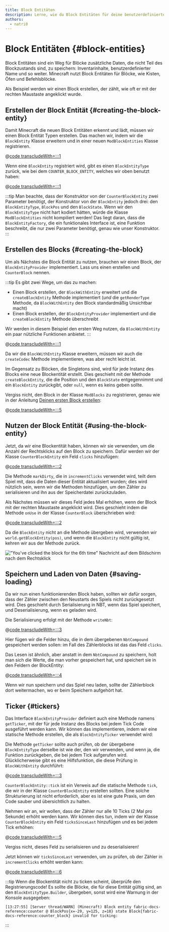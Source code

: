 ```yaml
---
title: Block Entitäten
description: Lerne, wie du Block Entitäten für deine benutzerdefinierten Blöcke erstellst.
authors:
  - natri0
---
```


# Block Entitäten {#block-entities}

Block Entitäten sind ein Weg für Blöcke zusätzliche Daten, die nicht Teil des Blockzustands sind, zu speichern: Inventarinhalte, benutzerdefinierter Name und so weiter.
Minecraft nutzt Block Entitäten für Blöcke, wie Kisten, Öfen und Befehlsblöcke.

Als Beispiel werden wir einen Block erstellen, der zählt, wie oft er mit der rechten Maustaste angeklickt wurde.

## Erstellen der Block Entität {#creating-the-block-entity}

Damit Minecraft die neuen Block Entitäten erkennt und lädt, müssen wir einen Block Entität Typen erstellen. Das machen wir, indem wir die `BlockEntity` Klasse erweitern und in einer neuen `ModBlockEntities` Klasse registrieren.

@[code transcludeWith=:::1](@/reference/1.21/src/main/java/com/example/docs/block/entity/custom/CounterBlockEntity.java)

Wenn eine `BlockEntity` registriert wird, gibt es einen `BlockEntityType` zurück, wie bei dem `COUNTER_BLOCK_ENTITY`, welches wir oben benutzt haben:

@[code transcludeWith=:::1](@/reference/1.21/src/main/java/com/example/docs/block/entity/ModBlockEntities.java)

:::tip
Man beachte, dass der Konstruktor von der `CounterBlockEntity` zwei Parameter benötigt, der Konstruktor von der `BlockEntity` jedoch drei: den `BlockEntityType`, `BlockPos` und den `BlockState`.
Wenn wir den `BlockEntityType` nicht hart kodiert hätten, würde die Klasse `ModBlockEntities` nicht kompiliert werden! Das liegt daran, dass die `BlockEntityFactory`, die ein funktionales Interface ist, eine Funktion beschreibt, die nur zwei Parameter benötigt, genau wie unser Konstruktor.
:::

## Erstellen des Blocks {#creating-the-block}

Um als Nächstes die Block Entität zu nutzen, brauchen wir einen Block, der `BlockEntityProvider` implementiert. Lass uns einen erstellen und `CounterBlock` nennen.

:::tip
Es gibt zwei Wege, um das zu machen:

- Einen Block erstellen, der `BlockWithEntity` erweitert und die `createBlockEntity` Methode implementiert (_und_ die `getRenderType` Methode, da `BlockWithEntity` den Block standardmäßig Unsichtbar macht)
- Einen Block erstellen, der `BlockEntityProvider` implementiert und die `createBlockEntity` Methode überschreibt

Wir werden in diesem Beispiel den ersten Weg nutzen, da `BlockWithEntity` ein paar nützliche Funktionen anbietet.
:::

@[code transcludeWith=:::1](@/reference/1.21/src/main/java/com/example/docs/block/custom/CounterBlock.java)

Da wir die `BlockWithEntity` Klasse erweitern, müssen wir auch die `createCodec` Methode implementieren, was aber recht leicht ist.

Im Gegensatz zu Blöcken, die Singletons sind, wird für jede Instanz des Blocks eine neue Blockentität erstellt. Dies geschieht mit der Methode `createBlockEntity`, die die Position und den `BlockState` entgegennimmt und ein `BlockEntity` zurückgibt, oder `null`, wenn es keins geben sollte.

Vergiss nicht, den Block in der Klasse `ModBlocks` zu registrieren, genau wie in der Anleitung [Deinen ersten Block erstellen](../blocks/first-block):

@[code transcludeWith=:::5](@/reference/1.21/src/main/java/com/example/docs/block/ModBlocks.java)

## Nutzen der Block Entität {#using-the-block-entity}

Jetzt, da wir eine Blockentität haben, können wir sie verwenden, um die Anzahl der Rechtsklicks auf den Block zu speichern. Dafür werden wir der Klasse `CounterBlockEntity` ein Feld `clicks` hinzufügen:

@[code transcludeWith=:::2](@/reference/1.21/src/main/java/com/example/docs/block/entity/custom/CounterBlockEntity.java)

Die Methode `markDirty`, die in `incrementClicks` verwendet wird, teilt dem Spiel mit, dass die Daten dieser Entität aktualisiert wurden; dies wird nützlich sein, wenn wir die Methoden hinzufügen, um den Zähler zu serialisieren und ihn aus der Speicherdatei zurückzuladen.

Als Nächstes müssen wir dieses Feld jedes Mal erhöhen, wenn der Block mit der rechten Maustaste angeklickt wird. Dies geschieht indem die Methode `onUse` in der Klasse `CounterBlock` überschrieben wird:

@[code transcludeWith=:::2](@/reference/1.21/src/main/java/com/example/docs/block/custom/CounterBlock.java)

Da die `BlockEntity` nicht an die Methode übergeben wird, verwenden wir `world.getBlockEntity(pos)`, und wenn die `BlockEntity` nicht gültig ist, kehren wir aus der Methode zurück.

!["You've clicked the block for the 6th time" Nachricht auf dem Bildschirm nach dem Rechtsklick](/assets/develop/blocks/block_entities_1.png)

## Speichern und Laden von Daten {#saving-loading}

Da wir nun einen funktionierenden Block haben, sollten wir dafür sorgen, dass der Zähler zwischen den Neustarts des Spiels nicht zurückgesetzt wird. Dies geschieht durch Serialisierung in NBT, wenn das Spiel speichert, und Deserialisierung, wenn es geladen wird.

Die Serialisierung erfolgt mit der Methode `writeNbt`:

@[code transcludeWith=:::3](@/reference/1.21/src/main/java/com/example/docs/block/entity/custom/CounterBlockEntity.java)

Hier fügen wir die Felder hinzu, die in dem übergebenen `NbtCompound` gespeichert werden sollen: im Fall des Zählerblocks ist das das Feld `clicks`.

Das Lesen ist ähnlich, aber anstatt in dem `NbtCompound` zu speichern, holt man sich die Werte, die man vorher gespeichert hat, und speichert sie in den Feldern der BlockEntity:

@[code transcludeWith=:::4](@/reference/1.21/src/main/java/com/example/docs/block/entity/custom/CounterBlockEntity.java)

Wenn wir nun speichern und das Spiel neu laden, sollte der Zählerblock dort weitermachen, wo er beim Speichern aufgehört hat.

## Ticker {#tickers}

Das Interface `BlockEntityProvider` definiert auch eine Methode namens `getTicker`, mit der für jede Instanz des Blocks bei jedem Tick Code ausgeführt werden kann. Wir können das implementieren, indem wir eine statische Methode erstellen, die als `BlockEntityTicker` verwendet wird:

Die Methode `getTicker` sollte auch prüfen, ob der übergebene `BlockEntityType` derselbe ist wie der, den wir verwenden, und wenn ja, die Funktion zurückgeben, die bei jedem Tick aufgerufen wird. Glücklicherweise gibt es eine Hilfsfunktion, die diese Prüfung in `BlockWithEntity` durchführt:

@[code transcludeWith=:::3](@/reference/1.21/src/main/java/com/example/docs/block/custom/CounterBlock.java)

`CounterBlockEntity::tick` ist ein Verweis auf die statische Methode `tick`, die wir in der Klasse `CounterBlockEntity` erstellen sollten. Eine solche Strukturierung ist nicht erforderlich, aber es ist eine gute Praxis, um den Code sauber und übersichtlich zu halten.

Nehmen wir an, wir wollen, dass der Zähler nur alle 10 Ticks (2 Mal pro Sekunde) erhöht werden kann. Wir können dies tun, indem wir der Klasse `CounterBlockEntity` ein Feld `ticksSinceLast` hinzufügen und es bei jedem Tick erhöhen:

@[code transcludeWith=:::5](@/reference/1.21/src/main/java/com/example/docs/block/entity/custom/CounterBlockEntity.java)

Vergiss nicht, dieses Feld zu serialisieren und zu deserialisieren!

Jetzt können wir `ticksSinceLast` verwenden, um zu prüfen, ob der Zähler in `incrementClicks` erhöht werden kann:

@[code transcludeWith=:::6](@/reference/1.21/src/main/java/com/example/docs/block/entity/custom/CounterBlockEntity.java)

:::tip
Wenn die Blockentität nicht zu ticken scheint, überprüfe den Registrierungscode! Es sollte die Blöcke, die für diese Entität gültig sind, an den `BlockEntityType.Builder`, übergeben, sonst wird eine Warnung in der Konsole ausgegeben:

```text
[13:27:55] [Server thread/WARN] (Minecraft) Block entity fabric-docs-reference:counter @ BlockPos{x=-29, y=125, z=18} state Block{fabric-docs-reference:counter_block} invalid for ticking:
```

:::
